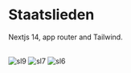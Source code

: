 <h1>Staatslieden</h1>

Nextjs 14, app router and Tailwind.</br></br>


![sl9](https://github.com/user-attachments/assets/1a5bf6b8-24b8-4473-b0dc-0468a1c61fec)
![sl7](https://github.com/user-attachments/assets/0e037a63-e3c6-4aa1-b726-edcdca4d9782)
![sl6](https://github.com/user-attachments/assets/9520d768-5eef-483f-aa8a-326a161ca7a5)
